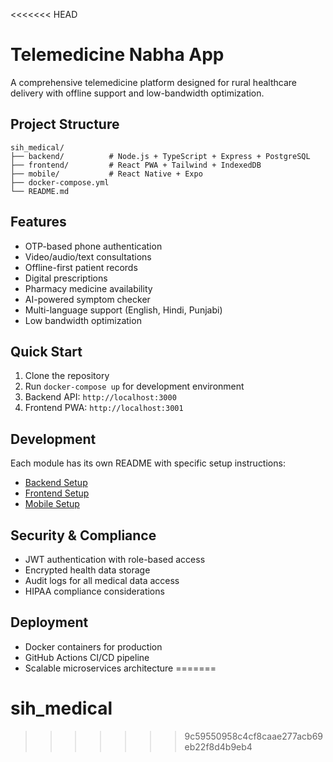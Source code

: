 <<<<<<< HEAD
# Telemedicine Nabha App

A comprehensive telemedicine platform designed for rural healthcare delivery with offline support and low-bandwidth optimization.

## Project Structure

```
sih_medical/
├── backend/          # Node.js + TypeScript + Express + PostgreSQL
├── frontend/         # React PWA + Tailwind + IndexedDB
├── mobile/           # React Native + Expo
├── docker-compose.yml
└── README.md
```

## Features

- OTP-based phone authentication
- Video/audio/text consultations
- Offline-first patient records
- Digital prescriptions
- Pharmacy medicine availability
- AI-powered symptom checker
- Multi-language support (English, Hindi, Punjabi)
- Low bandwidth optimization

## Quick Start

1. Clone the repository
2. Run `docker-compose up` for development environment
3. Backend API: `http://localhost:3000`
4. Frontend PWA: `http://localhost:3001`

## Development

Each module has its own README with specific setup instructions:
- [Backend Setup](./backend/README.md)
- [Frontend Setup](./frontend/README.md)
- [Mobile Setup](./mobile/README.md)

## Security & Compliance

- JWT authentication with role-based access
- Encrypted health data storage
- Audit logs for all medical data access
- HIPAA compliance considerations

## Deployment

- Docker containers for production
- GitHub Actions CI/CD pipeline
- Scalable microservices architecture
=======
# sih_medical
>>>>>>> 9c59550958c4cf8caae277acb69eb22f8d4b9eb4
